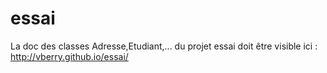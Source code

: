 # essai

La doc des classes Adresse,Etudiant,... du projet essai doit être visible ici : http://vberry.github.io/essai/

